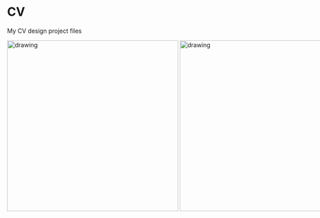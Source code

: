 # CV
My CV design project files

<div style="display:flex;">
  <img src="https://github.com/Akalanka47000/CV/assets/73662613/4d0c03b8-5146-47e8-9e96-cef4b446adb5" alt="drawing" style="width:400px;"/>
  &nbsp;
  &nbsp;
  <img src="https://github.com/Akalanka47000/CV/assets/73662613/a93e4e80-01da-4753-8195-5214e7c5872d" alt="drawing" style="width:400px;"/>
</div>
